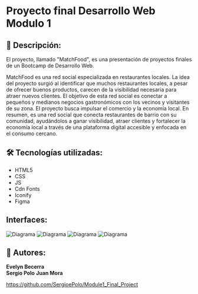 
# Proyecto final Desarrollo Web Modulo 1


## 🧾 Descripción:

El proyecto, llamado "MatchFood", es una presentación de proyectos finales de un Bootcamp de Desarrollo Web. 

MatchFood es una red social especializada en restaurantes locales. La idea del proyecto surgió al identificar que muchos restaurantes locales, a pesar de ofrecer buenos productos, carecen de la visibilidad necesaria para atraer nuevos clientes. El objetivo de esta red social es conectar a pequeños y medianos negocios gastronómicos con los vecinos y visitantes de su zona. El proyecto busca impulsar el comercio y la economía local. En resumen, es una red social que conecta restaurantes de barrio con su comunidad, ayudándolos a ganar visibilidad, atraer clientes y fortalecer la economía local a través de una plataforma digital accesible y enfocada en el consumo cercano.


## 🛠️ Tecnologías utilizadas:

- HTML5  
- CSS
- JS
- Cdn Fonts
- Iconify
- Figma

## Interfaces:

![Diagrama](../Module1_Final_Project/assets/inicioSesion.webp)
![Diagrama](../Module1_Final_Project/assets/inicio.webp)
![Diagrama](../Module1_Final_Project/assets/perfil.webp)
![Diagrama](../Module1_Final_Project/assets/publicaciones.webp)

## 📌 Autores:

**Evelyn Becerra**  
**Sergio Polo** 
**Juan Mora** 

https://github.com/SergioePolo/Module1_Final_Project









